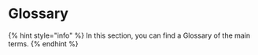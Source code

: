 # Glossary

{% hint style="info" %}
In this section, you can find a Glossary of the main terms.
{% endhint %}
